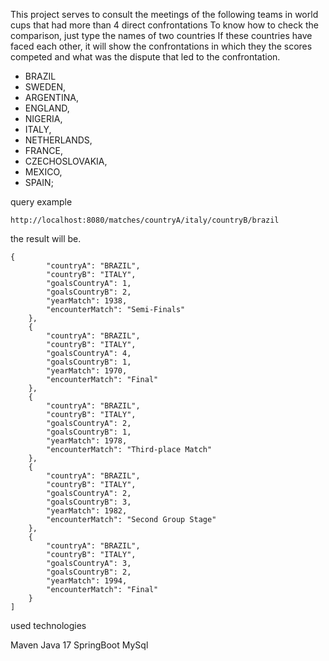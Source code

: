 
This project serves to consult the meetings of the following teams
in world cups that had more than 4 direct confrontations
To know how to check the comparison, just type the names of two countries
If these countries have faced each other, it will show the confrontations in which they
the scores competed and what was the dispute that led to the confrontation.

- BRAZIL
- SWEDEN,
- ARGENTINA,
- ENGLAND,
- NIGERIA,
- ITALY,
- NETHERLANDS,
- FRANCE,
- CZECHOSLOVAKIA,
- MEXICO,
- SPAIN;

query example

```
http://localhost:8080/matches/countryA/italy/countryB/brazil
```

the result will be.

```
{
        "countryA": "BRAZIL",
        "countryB": "ITALY",
        "goalsCountryA": 1,
        "goalsCountryB": 2,
        "yearMatch": 1938,
        "encounterMatch": "Semi-Finals"
    },
    {
        "countryA": "BRAZIL",
        "countryB": "ITALY",
        "goalsCountryA": 4,
        "goalsCountryB": 1,
        "yearMatch": 1970,
        "encounterMatch": "Final"
    },
    {
        "countryA": "BRAZIL",
        "countryB": "ITALY",
        "goalsCountryA": 2,
        "goalsCountryB": 1,
        "yearMatch": 1978,
        "encounterMatch": "Third-place Match"
    },
    {
        "countryA": "BRAZIL",
        "countryB": "ITALY",
        "goalsCountryA": 2,
        "goalsCountryB": 3,
        "yearMatch": 1982,
        "encounterMatch": "Second Group Stage"
    },
    {
        "countryA": "BRAZIL",
        "countryB": "ITALY",
        "goalsCountryA": 3,
        "goalsCountryB": 2,
        "yearMatch": 1994,
        "encounterMatch": "Final"
    }
]
```
used technologies

Maven
Java 17
SpringBoot
MySql
